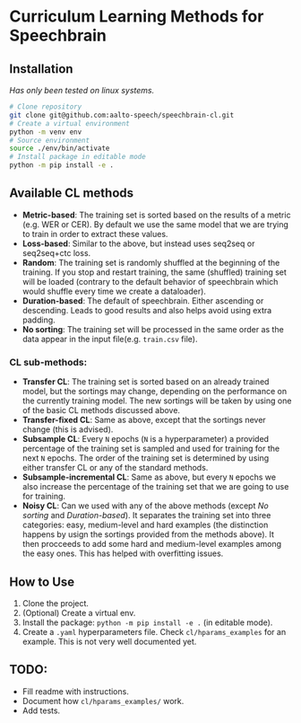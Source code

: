 # Curriculum Learning Methods for Speechbrain

## Installation

*Has only been tested on linux systems.*

```bash
# Clone repository
git clone git@github.com:aalto-speech/speechbrain-cl.git
# Create a virtual environment
python -m venv env
# Source environment
source ./env/bin/activate
# Install package in editable mode
python -m pip install -e .
```

## Available CL methods

- **Metric-based**: The training set is sorted based on the results of a metric (e.g. WER or CER). By default we use the same model that we are trying to train in order to extract these values.
- **Loss-based**: Similar to the above, but instead uses seq2seq or seq2seq+ctc loss.
- **Random**: The training set is randomly shuffled at the beginning of the training. If you stop and restart training, the same (shuffled) training set will be loaded (contrary to the default behavior of speechbrain which would shuffle every time we create a dataloader).
- **Duration-based**: The default of speechbrain. Either ascending or descending. Leads to good results and also helps avoid using extra padding.
- **No sorting**: The training set will be processed in the same order as the data appear in the input file(e.g. `train.csv` file).

### CL sub-methods:

- **Transfer CL**: The training set is sorted based on an already trained model, but the sortings may change, depending on the performance on the currently training model. The new sortings will be taken by using one of the basic CL methods discussed above.
- **Transfer-fixed CL**: Same as above, except that the sortings never change (this is advised).
- **Subsample CL**: Every `N` epochs (`N` is a hyperparameter) a provided percentage of the training set is sampled and used for training for the next `N` epochs. The order of the training set is determined by using either transfer CL or any of the standard methods.
- **Subsample-incremental CL**: Same as above, but every `N` epochs we also increase the percentage of the training set that we are going to use for training.
- **Noisy CL**: Can we used with any of the above methods (except *No sorting* and *Duration-based*). It separates the training set into three categories: easy, medium-level and hard examples (the distinction happens by usign the sortings provided from the methods above). It then procceeds to add some hard and medium-level examples among the easy ones. This has helped with overfitting issues.


## How to Use

1. Clone the project.
2. (Optional) Create a virtual env.
3. Install the package: `python -m pip install -e .` (in editable mode).
4. Create a `.yaml` hyperparameters file. Check `cl/hparams_examples` for an example. This is not very well documented yet.

## TODO:

- Fill readme with instructions.
- Document how `cl/hparams_examples/` work.
- Add tests.
